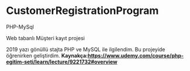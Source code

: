 # CustomerRegistrationProgram
PHP-MySql

Web tabanlı Müşteri kayıt projesi

2019 yazı gönüllü stajta PHP ve MySQL ile ilgilendim. Bu projeyide öğrenirken geliştirdim.
<b>Kaynakça:https://www.udemy.com/course/php-egitim-seti/learn/lecture/9221732#overview</b>
